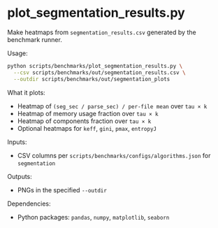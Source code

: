# plot_segmentation_results.py

Make heatmaps from `segmentation_results.csv` generated by the benchmark runner.

Usage:

```bash
python scripts/benchmarks/plot_segmentation_results.py \
  --csv scripts/benchmarks/out/segmentation_results.csv \
  --outdir scripts/benchmarks/out/segmentation_plots
```

What it plots:

- Heatmap of `(seg_sec / parse_sec) / per-file mean` over `tau × k`
- Heatmap of memory usage fraction over `tau × k`
- Heatmap of components fraction over `tau × k`
- Optional heatmaps for `keff`, `gini`, `pmax`, `entropyJ`

Inputs:

- CSV columns per `scripts/benchmarks/configs/algorithms.json` for `segmentation`

Outputs:

- PNGs in the specified `--outdir`

Dependencies:

- Python packages: `pandas`, `numpy`, `matplotlib`, `seaborn`
